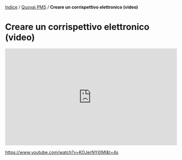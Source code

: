 [Indice](index.html) / [Quovai PMS](quovai-pms-it.md) / **Creare un corrispettivo elettronico (video)**

#  Creare un corrispettivo elettronico (video)



 <iframe width="560" height="315" src="https://www.youtube.com/embed/KOJerNYi0MI" frameborder="0" allow="accelerometer; autoplay; encrypted-media; gyroscope; picture-in-picture" allowfullscreen></iframe>

https://www.youtube.com/watch?v=KOJerNYi0MI&t=4s